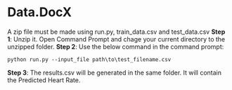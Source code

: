 # Data.DocX
A zip file must be made using run.py, train_data.csv and test_data.csv
**Step 1**: Unzip it. Open Command Prompt and chage your current directory to the unzipped folder.
**Step 2**: Use the below command in the command prompt:
```
python run.py --input_file path\to\test_filename.csv
```
**Step 3**: The results.csv will be generated in the same folder. It will contain the Predicted Heart Rate.
